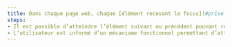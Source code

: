 ```yaml
---
title: Dans chaque page web, chaque [élément recevant le focus](#prise-de-focus) vérifie-t-il une de ces conditions ?
steps:
- Il est possible d’atteindre l’élément suivant ou précédent pouvant recevoir le focus avec la touche de tabulation ;
- L’utilisateur est informé d’un mécanisme fonctionnel permettant d’atteindre au clavier l’élément suivant ou précédent pouvant recevoir le focus.
---
```

